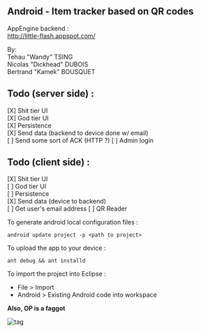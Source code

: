 Android - Item tracker based on QR codes
---------------

AppEngine backend :           
http://little-flash.appspot.com/

By:      
Tehau "Wandy" TSING      
Nicolas "Dickhead" DUBOIS      
Bertrand "Kamek" BOUSQUET       


Todo (server side) :      
---------------
[X] Shit tier UI      
[X] God tier UI      
[X] Persistence      
[X] Send data (backend to device done w/ email)      
[ ] Send some sort of ACK (HTTP ?)
[ ] Admin login      


Todo (client side) :      
---------------
[X] Shit tier UI      
[ ] God tier UI      
[ ] Persistence      
[X] Send data (device to backend)      
[ ] Get user's email address
[ ] QR Reader      



To generate android local configuration files :      
```
android update project -p <path to project>
```            
To upload the app to your device :      
```
ant debug && ant installd
```


To import the project into Eclipse :
- File > Import
- Android > Existing Android code into workspace


**Also, OP is a faggot**


![tag](http://kamek-pf.github.io/img/op_helmet.png)
